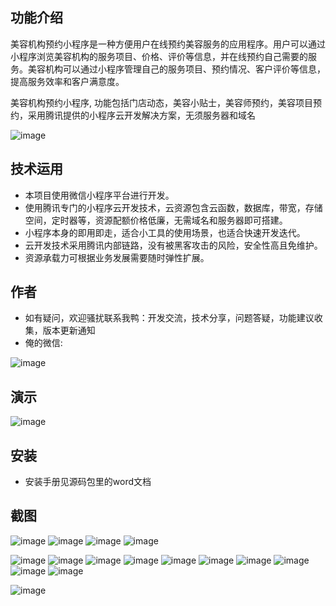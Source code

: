 ## 功能介绍 
美容机构预约小程序是一种方便用户在线预约美容服务的应用程序。用户可以通过小程序浏览美容机构的服务项目、价格、评价等信息，并在线预约自己需要的服务。美容机构可以通过小程序管理自己的服务项目、预约情况、客户评价等信息，提高服务效率和客户满意度。
    
美容机构预约小程序, 功能包括门店动态，美容小贴士，美容师预约，美容项目预约，采用腾讯提供的小程序云开发解决方案，无须服务器和域名

![image](https://user-images.githubusercontent.com/100195718/155105214-b018658d-2dca-4724-9ca3-37189a1570ba.png)

## 技术运用
- 本项目使用微信小程序平台进行开发。
- 使用腾讯专门的小程序云开发技术，云资源包含云函数，数据库，带宽，存储空间，定时器等，资源配额价格低廉，无需域名和服务器即可搭建。
- 小程序本身的即用即走，适合小工具的使用场景，也适合快速开发迭代。
- 云开发技术采用腾讯内部链路，没有被黑客攻击的风险，安全性高且免维护。
- 资源承载力可根据业务发展需要随时弹性扩展。  

## 作者
- 如有疑问，欢迎骚扰联系我鸭：开发交流，技术分享，问题答疑，功能建议收集，版本更新通知
- 俺的微信:

![image](https://user-images.githubusercontent.com/100195718/155105241-4b8b413b-19e2-43cd-a76a-cd9c3a03af80.png)

## 演示
![image](https://user-images.githubusercontent.com/100195718/155105257-a1f87128-1c6c-4a98-9b29-403b70206c01.png)


## 安装

- 安装手册见源码包里的word文档


## 截图
 
![image](https://user-images.githubusercontent.com/100195718/155105319-722624f8-3723-4993-9ee5-ca4fc469c938.png)
![image](https://user-images.githubusercontent.com/100195718/155105330-969734bf-91b4-4f58-abf7-260e09934386.png)
![image](https://user-images.githubusercontent.com/100195718/155105335-b4cdb038-295f-4e25-aeb8-c48cf1af153d.png)
![image](https://user-images.githubusercontent.com/100195718/155105344-8703ef86-f8f3-41ae-ae5c-f5217e8aa01b.png)

![image](https://user-images.githubusercontent.com/100195718/155105354-95352b92-9baf-4e1f-a89b-c209a99aeba0.png)
![image](https://user-images.githubusercontent.com/100195718/155105370-99f2d8c2-6387-4f40-9d5c-999cab590c75.png)
![image](https://user-images.githubusercontent.com/100195718/155105383-d022dcaa-b43d-4f40-be81-0a9215fbe0be.png)
![image](https://user-images.githubusercontent.com/100195718/155105393-c352ed99-2707-4e35-a64a-ff59ecc4b65e.png)
![image](https://user-images.githubusercontent.com/100195718/155105409-0153cd65-7d4d-445d-8415-771d100585fa.png)
![image](https://user-images.githubusercontent.com/100195718/155105423-d55895e5-997d-46a8-81aa-1011dbcf1b4a.png)
![image](https://user-images.githubusercontent.com/100195718/155105433-30d5b6f8-ee6a-41d9-9a61-313ab1400dbd.png)
![image](https://user-images.githubusercontent.com/100195718/155105441-04f77c10-9dc8-4719-8302-e2a294f8b11f.png)
![image](https://user-images.githubusercontent.com/100195718/155105449-0d224d5d-13a7-4750-94b3-8951ba2285a8.png)
![image](https://user-images.githubusercontent.com/100195718/155105464-f3f52d20-1b38-4ed0-8139-c03fc3a85b07.png)


![image](https://user-images.githubusercontent.com/100195718/155105476-da7f0f62-0e0c-4796-a1af-d46d6322b788.png)







